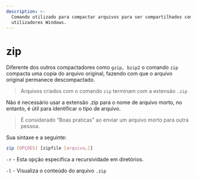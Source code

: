 ```yaml
---
description: >-
  Comando utilizado para compactar arquivos para ser compartilhados com
  utilizadores Windows.
---
```


# zip

Diferente dos outros compactadores como `gzip, bzip2` o comando `zip` compacta uma copia do arquivo original, fazendo com que o arquivo original permanece descompactado.

> Arquivos criados com o comando `zip` terminam com a extensão `.zip`

Não é necessário usar a extensão .zip para o nome de arquivo morto, no entanto, é útil para identificar o tipo de arquivo.&#x20;

> É considerado “Boas praticas” ao enviar um arquivo morto para outra pessoa.

&#x20;Sua sintaxe e a seguinte:&#x20;

```bash
zip [OPÇÕES] [zipfile [arquivo…]]
```

`-r` - Esta opção especifica a recursividade em diretórios.&#x20;

`-l` - Visualiza o conteúdo do arquivo `.zip`
